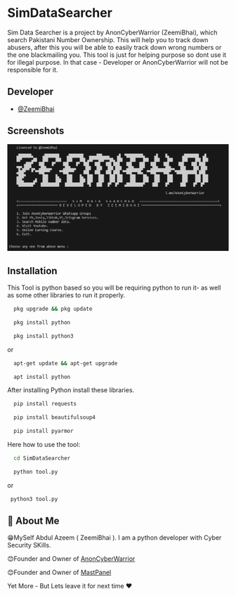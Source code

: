 
# SimDataSearcher

Sim Data Searcher is a project by AnonCyberWarrior (ZeemiBhai), which search Pakistani Number Ownership. This will help you to track down abusers, after this you will be able to easily track down wrong numbers or the one blackmailing you. This tool is just for helping purpose so dont use it for illegal purpose. In that case - Developer or AnonCyberWarrior will not be responsible for it.




## Developer

- [@ZeemiBhai](https://www.github.com/Zeemi-Bhai)



## Screenshots

![Tool ScreenShot](https://github.com/Zeemi-Bhai/SimDataSearcher/blob/main/files/simdata.PNG?raw=true)


## Installation

This Tool is python based so you will be requiring python to run it- as well as some other libraries to run it properly.

```bash
  pkg upgrade && pkg update

```
```bash
  pkg install python

```
```bash
  pkg install python3

```
or 
```bash
  apt-get update && apt-get upgrade
```
```bash
  apt install python
```

After installing Python install these libraries.

```bash
  pip install requests
```
```bash
  pip install beautifulsoup4
```
```bash
  pip install pyarmor
```
Here how to use the tool:

```bash
  cd SimDataSearcher
```

```bash
  python tool.py
```
or

 ```bash
  python3 tool.py
```   

## 🚀 About Me
😁MySelf Abdul Azeem ( ZeemiBhai ). I am a python developer with Cyber Security SKills.

😊Founder and Owner of [AnonCyberWarrior](https://anoncyberwarrior.com)

😊Founder and Owner of [MastPanel](https://mastpanel.online)

Yet More - But Lets leave it for next time ❤




